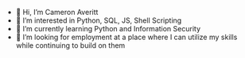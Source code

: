 - 👋 Hi, I’m Cameron Averitt
- 👀 I’m interested in Python, SQL, JS, Shell Scripting
- 🌱 I’m currently learning Python and Information Security
- 💞️ I’m looking for employment at a place where I can utilize my skills while continuing to build on them

<!---
camaveritt/camaveritt is a ✨ special ✨ repository because its `README.md` (this file) appears on your GitHub profile.
You can click the Preview link to take a look at your changes.
--->
